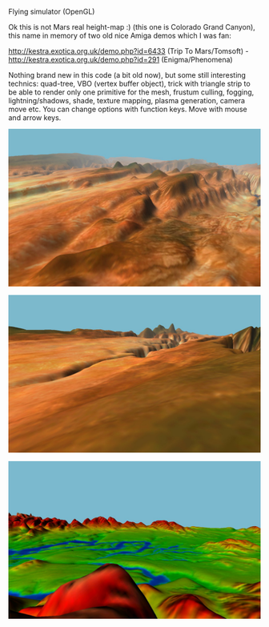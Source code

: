 Flying simulator (OpenGL)

Ok this is not Mars real height-map :) (this one is Colorado Grand Canyon), this name in memory of two old nice Amiga demos which I was fan:

http://kestra.exotica.org.uk/demo.php?id=6433 (Trip To Mars/Tomsoft) - http://kestra.exotica.org.uk/demo.php?id=291 (Enigma/Phenomena)

Nothing brand new in this code (a bit old now), but some still interesting technics: quad-tree, VBO (vertex buffer object), trick with triangle strip to be able to render only one primitive for the mesh, frustum culling, fogging, lightning/shadows, shade, texture mapping, plasma generation, camera move etc. You can change options with function keys. Move with mouse and arrow keys. 

![alt tag](https://raw.githubusercontent.com/devpack/trip-to-mars/master/wiki/mars3.jpg)

![alt tag](https://raw.githubusercontent.com/devpack/trip-to-mars/master/wiki/mars2.jpg)

![alt tag](https://raw.githubusercontent.com/devpack/trip-to-mars/master/wiki/mars.jpg)

